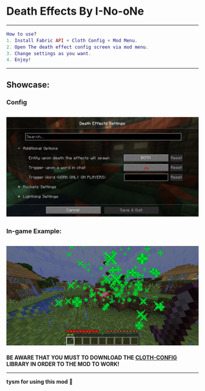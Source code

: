 # Death Effects By I-No-oNe
-----------------
```lua
How to use?
1. Install Fabric API + Cloth Config + Mod Menu.
2. Open The death effect config screen via mod menu.
3. Change settings as you want.
4. Enjoy!
```
--------------------
## Showcase:
### Config
![Config GUI](assets/config.png)
--------------------
### In-game Example:
![Demonstration](assets/example.png)
-----------------

**BE AWARE THAT YOU MUST TO DOWNLOAD THE [**CLOTH-CONFIG**](https://modrinth.com/mod/cloth-config/) LIBRARY IN ORDER TO THE MOD TO WORK!**

------------------
**tysm for using this mod** 🙏


